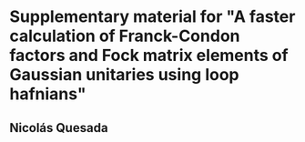 # Supplementary material for "A faster calculation of  Franck-Condon factors and Fock matrix elements of Gaussian unitaries using loop hafnians"

## Nicolás Quesada